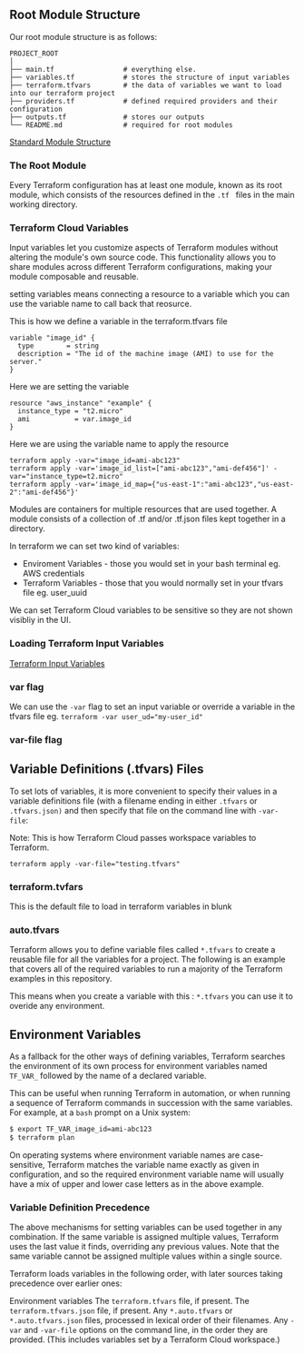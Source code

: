 ## Root Module Structure

Our root module structure is as follows:

```
PROJECT_ROOT
│
├── main.tf                 # everything else.
├── variables.tf            # stores the structure of input variables
├── terraform.tfvars        # the data of variables we want to load into our terraform project
├── providers.tf            # defined required providers and their configuration
├── outputs.tf              # stores our outputs
└── README.md               # required for root modules
```

[Standard Module Structure](https://developer.hashicorp.com/terraform/language/modules/develop/structure)

### The Root Module
Every Terraform configuration has at least one module, known as its root module, which consists of the resources defined in the ``.tf `` files in the main working directory.

### Terraform Cloud Variables

Input variables let you customize aspects of Terraform modules without altering the module's own source code. This functionality allows you to share modules across different Terraform configurations, making your module composable and reusable. 

setting variables means connecting a resource to a variable which you can use the variable name to call back that reosurce. 

This is how we define a variable in the terraform.tfvars file
```
variable "image_id" {
  type        = string
  description = "The id of the machine image (AMI) to use for the server."
}
```
Here we are setting the variable
```
resource "aws_instance" "example" {
  instance_type = "t2.micro"
  ami           = var.image_id
}
```
Here we are using the variable name to apply the resource 
```
terraform apply -var="image_id=ami-abc123"
terraform apply -var='image_id_list=["ami-abc123","ami-def456"]' -var="instance_type=t2.micro"
terraform apply -var='image_id_map={"us-east-1":"ami-abc123","us-east-2":"ami-def456"}'
```

Modules are containers for multiple resources that are used together. A module consists of a collection of .tf and/or .tf.json files kept together in a directory.

In terraform we can set two kind of variables:
- Enviroment Variables - those you would set in your bash terminal eg. AWS credentials
- Terraform Variables - those that you would normally set in your tfvars file eg. user_uuid

We can set Terraform Cloud variables to be sensitive so they are not shown visibliy in the UI.

### Loading Terraform Input Variables

[Terraform Input Variables](https://developer.hashicorp.com/terraform/language/values/variables)

### var flag
We can use the `-var` flag to set an input variable or override a variable in the tfvars file eg. `terraform -var user_ud="my-user_id"`

### var-file flag

## Variable Definitions (.tfvars) Files
To set lots of variables, it is more convenient to specify their values in a variable definitions file (with a filename ending in either ``.tfvars`` or ``.tfvars.json)`` and then specify that file on the command line with ``-var-file``:

Note: This is how Terraform Cloud passes workspace variables to Terraform.

``
terraform apply -var-file="testing.tfvars"
``

### terraform.tvfars

This is the default file to load in terraform variables in blunk

### auto.tfvars

Terraform allows you to define variable files called ``*.tfvars`` to create a reusable file for all the variables for a project. The following is an example that covers all of the required variables to run a majority of the Terraform examples in this repository.

This means when you create a variable with this : ``*.tfvars`` you can use it to overide any environment.
## Environment Variables
As a fallback for the other ways of defining variables, Terraform searches the environment of its own process for environment variables named ``TF_VAR_`` followed by the name of a declared variable.

This can be useful when running Terraform in automation, or when running a sequence of Terraform commands in succession with the same variables. For example, at a ``bash`` prompt on a Unix system:
```sh
$ export TF_VAR_image_id=ami-abc123
$ terraform plan
```


On operating systems where environment variable names are case-sensitive, Terraform matches the variable name exactly as given in configuration, and so the required environment variable name will usually have a mix of upper and lower case letters as in the above example.

### Variable Definition Precedence
The above mechanisms for setting variables can be used together in any combination. If the same variable is assigned multiple values, Terraform uses the last value it finds, overriding any previous values. Note that the same variable cannot be assigned multiple values within a single source.

Terraform loads variables in the following order, with later sources taking precedence over earlier ones:

Environment variables
The ``terraform.tfvars`` file, if present.
The ``terraform.tfvars.json`` file, if present.
Any ``*.auto.tfvars`` or ``*.auto.tfvars.json`` files, processed in lexical order of their filenames.
Any ``-var`` and ``-var-file`` options on the command line, in the order they are provided. (This includes variables set by a Terraform Cloud workspace.)

